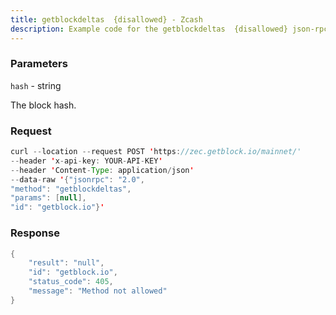 ```yaml
---
title: getblockdeltas  {disallowed} - Zcash
description: Example code for the getblockdeltas  {disallowed} json-rpc method. Сomplete guide on how to use getblockdeltas  {disallowed} json-rpc in GetBlock.io Web3 documentation.
---
```


### Parameters


`hash` - string

The block hash.

### Request

``` java
curl --location --request POST 'https://zec.getblock.io/mainnet/' 
--header 'x-api-key: YOUR-API-KEY' 
--header 'Content-Type: application/json' 
--data-raw '{"jsonrpc": "2.0",
"method": "getblockdeltas",
"params": [null],
"id": "getblock.io"}'
```

###  Response

``` java
{
    "result": "null",
    "id": "getblock.io",
    "status_code": 405,
    "message": "Method not allowed"
}
```

